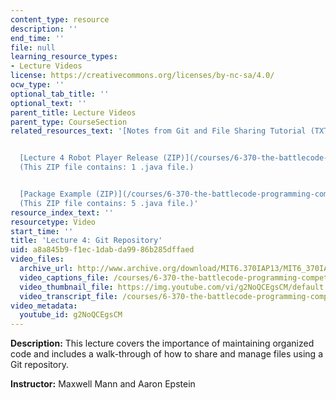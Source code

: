 ```yaml
---
content_type: resource
description: ''
end_time: ''
file: null
learning_resource_types:
- Lecture Videos
license: https://creativecommons.org/licenses/by-nc-sa/4.0/
ocw_type: ''
optional_tab_title: ''
optional_text: ''
parent_title: Lecture Videos
parent_type: CourseSection
related_resources_text: '[Notes from Git and File Sharing Tutorial (TXT)](./resolveuid/8e740ec915cee88db1065665db3da5e1)


  [Lecture 4 Robot Player Release (ZIP)](/courses/6-370-the-battlecode-programming-competition-january-iap-2013/resources/lec4robotplayer)
  (This ZIP file contains: 1 .java file.)


  [Package Example (ZIP)](/courses/6-370-the-battlecode-programming-competition-january-iap-2013/resources/packageexample)
  (This ZIP file contains: 5 .java file.)'
resource_index_text: ''
resourcetype: Video
start_time: ''
title: 'Lecture 4: Git Repository'
uid: a8a845b9-f1ec-1dab-da99-86b285dffaed
video_files:
  archive_url: http://www.archive.org/download/MIT6.370IAP13/MIT6_370IAP13_lec4_ipod.mp4
  video_captions_file: /courses/6-370-the-battlecode-programming-competition-january-iap-2013/829d1c78b97055d9bc1377c2ad892521_g2NoQCEgsCM.vtt
  video_thumbnail_file: https://img.youtube.com/vi/g2NoQCEgsCM/default.jpg
  video_transcript_file: /courses/6-370-the-battlecode-programming-competition-january-iap-2013/4001076d428b02d74a33bfef790a6e5f_g2NoQCEgsCM.pdf
video_metadata:
  youtube_id: g2NoQCEgsCM
---
```


**Description:** This lecture covers the importance of maintaining organized code and includes a walk-through of how to share and manage files using a Git repository.

**Instructor:** Maxwell Mann and Aaron Epstein

